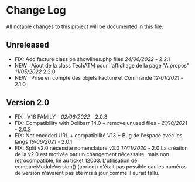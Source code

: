 # Change Log
All notable changes to this project will be documented in this file.

## Unreleased

- FIX: Add facture class on showlines.php files *24/06/2022* - 2.2.1
- NEW : Ajout de la class TechATM pour l'affichage de la page "A propos" *11/05/2022* 2.2.0
- NEW : Prise en compte des objets Facture et Commande *12/01/2021* - 2.1.0

## Version 2.0

- FIX : V16 FAMILY - *02/06/2022* - 2.0.3  
- FIX: Compatibility with Dolibarr 14.0 + remove unused files - *21/10/2021* - 2.0.2
- FIX: Not encoded URL + compatibilité V13 + Bug de l'espace avec les langs *16/06/2021* - 2.0.1
- FIX: Split v2.0 nécessite nomenclature v3.0 *17/11/2020* - 2.0
    La création de la v2.0 est motivée par un changement nécessaire, mais non rétrocompatible, lié au ticket 12003.
    L'utilisation de compareModuleVersion() (abricot) n'était pas possible car les numéros de version n'avaient pas été mis à jour comme il aurait fallu.

